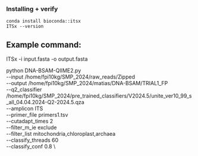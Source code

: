 ### Installing + verify 

    conda install bioconda::itsx
    ITSx --version

## Example command: 

ITSx -i input.fasta -o output.fasta

python DNA-BSAM-QIIME2.py \
--input /home/fpi10kg/SMP_2024/raw_reads/Zipped \
--output /home/fpi10kg/SMP_2024/matias/DNA-BSAM/TRIAL1_FP  \
--q2_classifier /home/fpi10kg/SMP_2024/pre_trained_classifiers/V2024.5/unite_ver10_99_s_all_04.04.2024-Q2-2024.5.qza \
--amplicon ITS \
--primer_file primers1.tsv \
--cutadapt_times 2 \
--filter_m_ie exclude \
--filter_list mitochondria,chloroplast,archaea \
--classify_threads 60 \
--classify_conf 0.8 \
